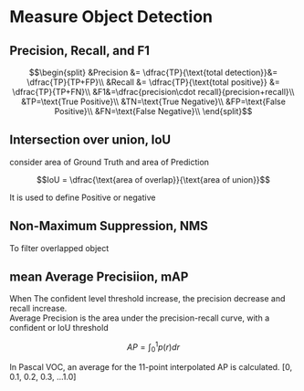 # Measure Object Detection

## Precision, Recall, and F1
```math
\begin{split}
&Precision &= \dfrac{TP}{\text{total detection}}&= \dfrac{TP}{TP+FP}\\
&Recall &= \dfrac{TP}{\text{total positive}}    &= \dfrac{TP}{TP+FN}\\
&F1&=\dfrac{precision\cdot recall}{precision+recall}\\

&TP=\text{True Positive}\\
&TN=\text{True Negative}\\
&FP=\text{False Positive}\\
&FN=\text{False Negative}\\
\end{split}
```
## Intersection over union, IoU
consider area of Ground Truth and area of Prediction
```math
IoU = \dfrac{\text{area of overlap}}{\text{area of union}}
```
It is used to define Positive or negative  
## Non-Maximum Suppression, NMS
To filter overlapped object
## mean Average Precisiion, mAP
When The confident level threshold increase, the precision decrease and recall increase.  
Average Precision is the area under the precision-recall curve, with a confident or IoU threshold  
```math
AP = \int_0^1p(r)dr
```
In Pascal VOC, an average for the 11-point interpolated AP is calculated. [0, 0.1, 0.2, 0.3, ...1.0]  